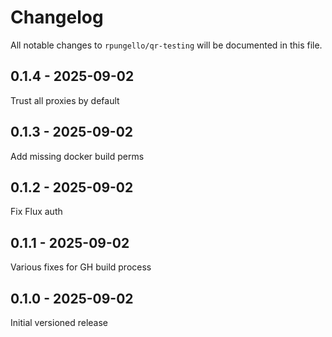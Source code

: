 # Changelog

All notable changes to `rpungello/qr-testing` will be documented in this file.

## 0.1.4 - 2025-09-02

Trust all proxies by default

## 0.1.3 - 2025-09-02

Add missing docker build perms

## 0.1.2 - 2025-09-02

Fix Flux auth

## 0.1.1 - 2025-09-02

Various fixes for GH build process

## 0.1.0 - 2025-09-02

Initial versioned release
